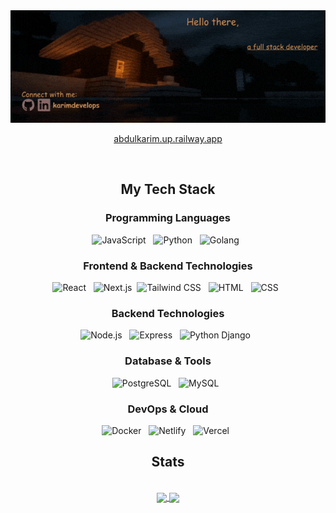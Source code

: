 <div align=center>
<img src=assets/intro.gif alt="intro">

<p>
<a href="https://abdulkarim.up.railway.app/">abdulkarim.up.railway.app</a>
</p>

<br/>
<h2>My Tech Stack</h2>

### Programming Languages
<div>
  <img src="https://cdn.jsdelivr.net/gh/devicons/devicon/icons/javascript/javascript-original.svg" alt="JavaScript" width="60" height="60"/> &nbsp;
  <img src="https://cdn.jsdelivr.net/gh/devicons/devicon/icons/python/python-original.svg" alt="Python" width="60" height="60"/> &nbsp;
  <img src="https://cdn.jsdelivr.net/gh/devicons/devicon@latest/icons/go/go-original-wordmark.svg" alt="Golang" width="60" height="60"/> &nbsp;
</div>

### Frontend & Backend Technologies
<div>
  <img src="https://cdn.jsdelivr.net/gh/devicons/devicon/icons/react/react-original.svg" alt="React" width="60" height="60"/> &nbsp;
  <img src="https://cdn.jsdelivr.net/gh/devicons/devicon/icons/nextjs/nextjs-original.svg" alt="Next.js" width="60" height="60"/>&nbsp;
  <img src="https://cdn.jsdelivr.net/gh/devicons/devicon/icons/tailwindcss/tailwindcss-original.svg" alt="Tailwind CSS" width="60" height="60"/> &nbsp;
  <img src="https://cdn.jsdelivr.net/gh/devicons/devicon/icons/html5/html5-original.svg" alt="HTML" width="60" height="60"/> &nbsp;
  <img src="https://cdn.jsdelivr.net/gh/devicons/devicon/icons/css3/css3-original.svg" alt="CSS" width="60" height="60"/> &nbsp;
</div>

### Backend Technologies
<div>
  <img src="https://cdn.jsdelivr.net/gh/devicons/devicon/icons/nodejs/nodejs-original.svg" alt="Node.js" width="60" height="60"/> &nbsp;
  <img src="https://cdn.jsdelivr.net/gh/devicons/devicon/icons/express/express-original.svg" alt="Express" width="60" height="60"/> &nbsp;
  <img src="https://cdn.jsdelivr.net/gh/devicons/devicon@latest/icons/django/django-plain.svg" alt="Python Django" width="60" height="60"/> &nbsp;
</div>

### Database & Tools
<div>
  <img src="https://cdn.jsdelivr.net/gh/devicons/devicon/icons/postgresql/postgresql-original.svg" alt="PostgreSQL" width="60" height="60"/> &nbsp;
  <img src="https://cdn.jsdelivr.net/gh/devicons/devicon/icons/mysql/mysql-original.svg" alt="MySQL" width="60" height="60"/> &nbsp;
</div>

### DevOps & Cloud
<div>
  <img src="https://cdn.jsdelivr.net/gh/devicons/devicon/icons/docker/docker-original.svg" alt="Docker" width="60" height="60"/> &nbsp;
  <img src="https://cdn.jsdelivr.net/gh/devicons/devicon/icons/netlify/netlify-original.svg" alt="Netlify" width="60" height="60"/> &nbsp;
  <img src="https://cdn.jsdelivr.net/gh/devicons/devicon/icons/vercel/vercel-original.svg" alt="Vercel" width="60" height="60"/> &nbsp;
</div>

<div>
 <h2>Stats</h2> 
<br/>
<a href="https://github.com/anuraghazra/github-readme-stats">
  <img height=200 align="center" margin-right="20px" src="https://gt-stats-theta.vercel.app/api?username=karimdevelops&theme=calm_pink" />
</a>
<a href="https://github.com/anuraghazra/github-readme-stats">
  <img height=200 align="center" src="https://gt-stats-theta.vercel.app/api/top-langs?username=karimdevelops&layout=compact&langs_count=6&card_width=320&theme=calm_pink" />
</a>

</div>
</div>
